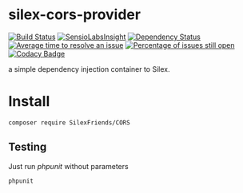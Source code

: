 # silex-cors-provider 
[![Build Status](https://travis-ci.org/mrprompt/silex-cors-provider.png)](https://travis-ci.org/mrprompt/silex-cors-provider) 
[![SensioLabsInsight](https://insight.sensiolabs.com/projects/7b8ed0fc-2f5a-4e6f-84fd-030430a3482e/mini.png)](https://insight.sensiolabs.com/projects/7b8ed0fc-2f5a-4e6f-84fd-030430a3482e)
[![Dependency Status](https://www.versioneye.com/user/projects/55ddde652383e9002500006d/badge.svg?style=flat)](https://www.versioneye.com/user/projects/55ddde652383e9002500006d)
[![Average time to resolve an issue](http://isitmaintained.com/badge/resolution/mrprompt/silex-cors-provider.svg)](http://isitmaintained.com/project/mrprompt/silex-cors-provider "Average time to resolve an issue")
[![Percentage of issues still open](http://isitmaintained.com/badge/open/mrprompt/silex-cors-provider.svg)](http://isitmaintained.com/project/mrprompt/silex-cors-provider "Percentage of issues still open")
[![Codacy Badge](https://api.codacy.com/project/badge/grade/86d167f3a142416283f9f66240dc2f2f)](https://www.codacy.com/app/mrprompt/silex-cors-provider)

a simple dependency injection container to Silex.

# Install

```
composer require SilexFriends/CORS
```

## Testing

Just run *phpunit* without parameters

```
phpunit
```
